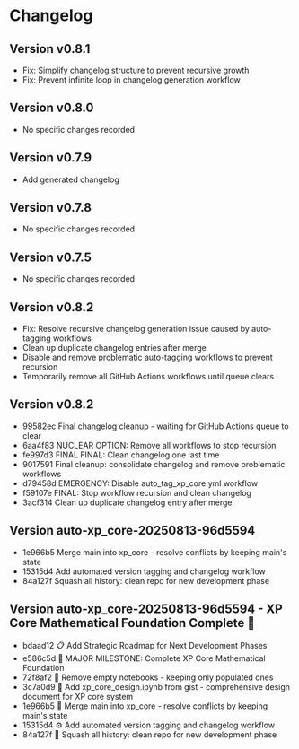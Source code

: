 # Changelog

## Version v0.8.1
- Fix: Simplify changelog structure to prevent recursive growth
- Fix: Prevent infinite loop in changelog generation workflow

## Version v0.8.0
- No specific changes recorded

## Version v0.7.9
- Add generated changelog

## Version v0.7.8
- No specific changes recorded

## Version v0.7.5
- No specific changes recorded
## Version v0.8.2
- Fix: Resolve recursive changelog generation issue caused by auto-tagging workflows
- Clean up duplicate changelog entries after merge  
- Disable and remove problematic auto-tagging workflows to prevent recursion
- Temporarily remove all GitHub Actions workflows until queue clears

## Version v0.8.2
- 99582ec Final changelog cleanup - waiting for GitHub Actions queue to clear
- 6aa4f83 NUCLEAR OPTION: Remove all workflows to stop recursion
- fe997d3 FINAL FINAL: Clean changelog one last time
- 9017591 Final cleanup: consolidate changelog and remove problematic workflows
- d79458d EMERGENCY: Disable auto_tag_xp_core.yml workflow
- f59107e FINAL: Stop workflow recursion and clean changelog
- 3acf314 Clean up duplicate changelog entry after merge

## Version auto-xp_core-20250813-96d5594
- 1e966b5 Merge main into xp_core - resolve conflicts by keeping main's state
- 15315d4 Add automated version tagging and changelog workflow
- 84a127f Squash all history: clean repo for new development phase

## Version auto-xp_core-20250813-96d5594 - XP Core Mathematical Foundation Complete 🎯
- bdaad12 📋 Add Strategic Roadmap for Next Development Phases  
- e586c5d 🎯 MAJOR MILESTONE: Complete XP Core Mathematical Foundation
- 72f8af2 🧹 Remove empty notebooks - keeping only populated ones
- 3c7a0d9 📓 Add xp_core_design.ipynb from gist - comprehensive design document for XP core system
- 1e966b5 🔀 Merge main into xp_core - resolve conflicts by keeping main's state
- 15315d4 ⚙️ Add automated version tagging and changelog workflow
- 84a127f 🚀 Squash all history: clean repo for new development phase
